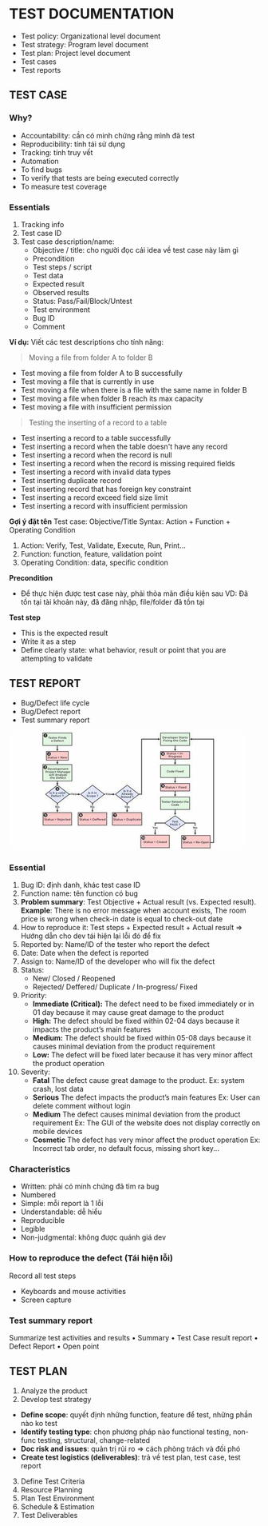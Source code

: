 # TEST DOCUMENTATION
- Test policy: Organizational level document
- Test strategy: Program level document
- Test plan: Project level document
- Test cases
- Test reports

## TEST CASE

### Why?
- Accountability: cần có minh chứng rằng mình đã test
- Reproducibility: tính tái sử dụng 
- Tracking: tính truy vết
- Automation
- To find bugs
- To verify that tests are being executed correctly
- To measure test coverage

### Essentials
1. Tracking info
2. Test case ID
3. Test case description/name:
    - Objective / title: cho người đọc cái idea về test case này làm gì
    - Precondition
    - Test steps / script
    - Test data
    - Expected result
    - Observed results
    - Status: Pass/Fail/Block/Untest
    - Test environment
    - Bug ID
    - Comment

**Ví dụ:** Viết các test descriptions cho tính năng: 
> Moving a file from folder A to folder B
- Test moving a file from folder A to B successfully
- Test moving a file that is currently in use
- Test moving a file when there is a file with the same name in folder B
- Test moving a file when folder B reach its max capacity
- Test moving a file with insufficient permission

> Testing the inserting of a record to a table
- Test inserting a record to a table successfully
- Test inserting a record when the table doesn't have any record
- Test inserting a record when the record is null
- Test inserting a record when the record is missing required fields
- Test inserting a record with invalid data types
- Test inserting duplicate record 
- Test inserting record that has foreign key constraint
- Test inserting a record exceed field size limit
- Test inserting a record with insufficient permission

**Gợi ý đặt tên**
Test case: Objective/Title Syntax: Action + Function + Operating Condition
  1. Action: Verify, Test, Validate, Execute, Run, Print...
  2. Function: function, feature, validation point
  3. Operating Condition: data, specific condition

**Precondition**
- Để thực hiện được test case này, phải thỏa mãn điều kiện sau
VD: Đã tồn tại tài khoản này, đã đăng nhập, file/folder đã tồn tại

**Test step**
- This is the expected result
- Write it as a step
- Define clearly state: what behavior, result or point that you are attempting
to validate


## TEST REPORT
- Bug/Defect life cycle
- Bug/Defect report
- Test summary report

![Defect life cycle](/assets/Bai02//DLC.jpeg)

### Essential
1. Bug ID: định danh, khác test case ID
2. Function name: tên function có bug
3. **Problem summary**: Test Objective + Actual result (vs. Expected result). 
**Example**: There is no error message when account exists, The room price is wrong when check-in date is equal to check-out date
5. How to reproduce it: Test steps + Expected result + Actual result
=> Hướng dẫn cho dev tái hiện lại lỗi đó để fix
7. Reported by: Name/ID of the tester who report the defect
8. Date: Date when the defect is reported
9. Assign to: Name/ID of the developer who will fix the defect
10. Status: 
    - New/ Closed / Reopened
    - Rejected/ Deffered/ Duplicate / In-progress/ Fixed
11. Priority:
    - **Immediate (Critical):** The defect need to be fixed immediately or in 01 day because it may cause great damage to the product
    - **High:** The defect should be fixed within 02-04 days because it
    impacts the product’s main features
    - **Medium:** The defect should be fixed within 05-08 days because it
causes minimal deviation from the product requirement
    - **Low:** The defect will be fixed later because it has very minor
affect the product operation
13. Severity:
    - **Fatal** The defect cause great damage to the product. Ex: system crash, lost data
    - **Serious** The defect impacts the product’s main features Ex: User can delete comment without login
    - **Medium** The defect causes minimal deviation from the product requirement
Ex: The GUI of the website does not display correctly on mobile devices
    - **Cosmetic** The defect has very minor affect the product operation
Ex: Incorrect tab order, no default focus, missing short
key...

### Characteristics
- Written: phải có minh chứng đã tìm ra bug
- Numbered
- Simple: mỗi report là 1 lỗi
- Understandable: dễ hiểu
- Reproducible
- Legible
- Non-judgmental: không được quánh giá dev

### How to reproduce the defect (Tái hiện lỗi)
Record all test steps
- Keyboards and mouse activities
- Screen capture

### Test summary report
Summarize test activities and results
• Summary
• Test Case result report
• Defect Report
• Open point


## TEST PLAN
1. Analyze the product
2. Develop test strategy
- **Define scope**: quyết định những function, feature để test, những phần nào ko test
- **Identify testing type**: chọn phương pháp nào functional testing, non-func testing, structural, change-related
- **Doc risk and issues**: quản trị rủi ro => cách phòng trách và đối phó
- **Create test logistics (deliverables)**: trả về test plan, test case, test report
3. Define Test Criteria
4. Resource Planning
5. Plan Test Environment
6. Schedule & Estimation
7. Test Deliverables 